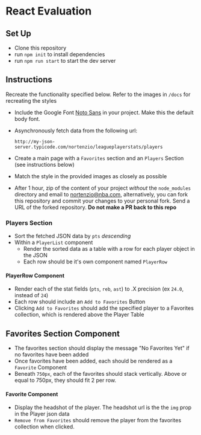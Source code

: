 # React Evaluation

## Set Up

- Clone this repository
- run `npm init` to install dependencies
- run `npm run start` to start the dev server

## Instructions

Recreate the functionality specified below. Refer to the images in `/docs` for recreating the styles

- Include the Google Font [Noto Sans](https://fonts.google.com/specimen/Noto+Sans?selection.family=Noto+Sans) in your project. Make this the default body font.
- Asynchronously fetch data from the following url:

  `http://my-json-server.typicode.com/nortenzio/leagueplayerstats/players`


- Create a main page with a `Favorites` section and an `Players` Section (see instructions below)

- Match the style in the provided images as closely as possible

- After 1 hour, zip of the content of your project *without* the `node_modules` directory and email to nortenzio@nba.com, alternatively, you can fork this repository and commit your changes to your personal fork. Send a URL of the forked repository. **Do not make a PR back to this repo**


### Players Section

- Sort the fetched JSON data by `pts` *descending*
- Within a `PlayerList` component
  - Render the sorted data as a table with a row for each player object in the JSON
  - Each row should be it's own component named `PlayerRow`

#### PlayerRow Component

- Render each of the stat fields (`pts`, `reb`, `ast`) to .X precision (ex `24.0`, instead of `24`)
- Each row should include an `Add to Favorites` Button
- Clicking `Add to Favorites` should add the specified player to a Favorites collection, which is rendered above the Player Table


## Favorites Section Component

- The favorites section should display the message "No Favorites Yet" if no favorites have been added
- Once favorites have been added, each should be rendered as a `Favorite` Component
- Beneath `750px`, each of the favorites should stack vertically. Above or equal to 750px, they should fit 2 per row.

#### Favorite Component

- Display the headshot of the player. The headshot url is the the `img` prop in the Player json data
- `Remove from Favorites` should remove the player from the favorites collection when clicked.